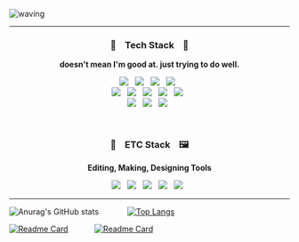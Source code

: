 ![waving](https://capsule-render.vercel.app/api?type=waving&height=200&text=Jae%20Han%20%20Song&fontAlign=70&fontAlignY=35&color=gradient&desc=Welcome%20to%20Jaehan's%20Github%20page&descAlign=77.5&descAlignY=62&customColorList=26&animation=fadeIn&fontColor=495E4D)

***

<h3 align="center">🔨  &nbsp;&nbsp; Tech Stack &nbsp;&nbsp;  🔨</h3>
<p align="center"><b>doesn't mean I'm good at. just trying to do well.</b></p>
<p align="center">
  <img src="https://img.shields.io/badge/Javascript-F7DF1E?style=flat&logo=Javascript&logoColor=white"/>&nbsp;&nbsp;
  <img src="https://img.shields.io/badge/Typescript-3178C6?style=flat&logo=Typescript&logoColor=white"/>&nbsp;&nbsp;
  <img src="https://img.shields.io/badge/React-61DAFB?style=flat&logo=React&logoColor=white"/>&nbsp;&nbsp;
  <img src="https://img.shields.io/badge/Next.js-222222?style=flat&logo=Next.js&logoColor=white"/>&nbsp;&nbsp;<br>
  <img src="https://img.shields.io/badge/styled_components-DB7093?style=flat&logo=styled-components&logoColor=white"/>&nbsp;&nbsp;
  <img src="https://img.shields.io/badge/Recoil-111111?style=flat"/>&nbsp;&nbsp;
  <img src="https://img.shields.io/badge/Node.js-339933?style=flat&logo=Node.js&logoColor=white"/>&nbsp;&nbsp;
  <img src="https://img.shields.io/badge/HTML5-E34F26?style=flat&logo=HTML5&logoColor=white"/>&nbsp;&nbsp;
  <img src="https://img.shields.io/badge/CSS3-1572B6?style=flat&logo=CSS3&logoColor=white"/>&nbsp;&nbsp;<br>
  <img src="https://img.shields.io/badge/C%2B%2B-00599C?style=flat&logo=C%2B%2B&logoColor=white""/>&nbsp;&nbsp;
  <img src="https://img.shields.io/badge/C%23%20-239120?style=flat&logo=C%20Sharp&logoColor=white"/>&nbsp;&nbsp;
  <img src="https://img.shields.io/badge/Unity-222222?style=flat&logo=Unity&logoColor=white"/>&nbsp;&nbsp;
</p>
<br>
<h3 align="center">🎥  &nbsp;&nbsp; ETC Stack &nbsp;&nbsp;  🖼️</h3>
<p align="center"><b>Editing, Making, Designing Tools</b></p>
<p align="center">
  <img src="https://img.shields.io/badge/Adobe After Effects-9999FF?style=flat&logo=AdobeAfterEffects&logoColor=white"/>&nbsp;&nbsp;
  <img src="https://img.shields.io/badge/Adobe Illustrator-FF9A00?style=flat&logo=AdobeIllustrator&logoColor=white"/>&nbsp;&nbsp;
  <img src="https://img.shields.io/badge/Adobe Photoshop-31A8FF?style=flat&logo=AdobePhotoshop&logoColor=white"/>&nbsp;&nbsp;
  <img src="https://img.shields.io/badge/Adobe Premiere Pro-9999FF?style=flat&logo=AdobePremierePro&logoColor=white"/>&nbsp;&nbsp;
  <img src="https://img.shields.io/badge/Adobe XD-FF61F6?style=flat&logo=AdobeXD&logoColor=white"/>&nbsp;&nbsp;
</p>
                                                                                                 
***
                  

                                                                               
  ![Anurag's GitHub stats](https://github-readme-stats.vercel.app/api?username=Wisesaturn&theme=vue&show_icons=true)
  &nbsp;&nbsp;&nbsp;&nbsp;&nbsp;&nbsp;&nbsp;&nbsp;&nbsp;&nbsp;&nbsp;
  [![Top Langs](https://github-readme-stats.vercel.app/api/top-langs/?username=Wisesaturn&langs_count=3)](https://github.com/anuraghazra/github-readme-stats)
  
  [![Readme Card](https://github-readme-stats.vercel.app/api/pin/?username=Wisesaturn&theme=vue&repo=Jaehan-Portfolio)](https://github.com/Wisesaturn/Jaehan-Protfolio)
  &nbsp;&nbsp;&nbsp;&nbsp;&nbsp;&nbsp;&nbsp;&nbsp;&nbsp;&nbsp;
  [![Readme Card](https://github-readme-stats.vercel.app/api/pin/?username=Wisesaturn&theme=vue&repo=study-blog)](https://github.com/Wisesaturn/study-blog)
<!-- 참고 
1. Header : https://github.com/kyechan99/capsule-render
                                                                                                 
2. 뱃지
<a href="링크걸_주소"><img src="https://img.shields.io/badge/쓰고자하는_텍스트-컬러코드?style=flat&logo=simpleicons에서_아이콘이름&logoColor=white&link=내링크"/></a>
https://simpleicons.org/
https://shields.io/                                                                                                                                    
-->

